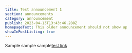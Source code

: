 ```yaml
---
title: Test announcement 1
section: announcements
category: announcement
publish: 2023-04-13T13:43:46.288Z
homepageText: This older announcement should not show up
showInPostListing: true
---
```


Sample sample sample[test link](https://woah.com)
